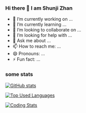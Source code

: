 ### Hi there 👋 I am Shunji Zhan
- 🔭 I’m currently working on ...
- 🌱 I’m currently learning ...
- 👯 I’m looking to collaborate on ...
- 🤔 I’m looking for help with ...
- 💬 Ask me about ...
- 📫 How to reach me: ...
- 😄 Pronouns: ...
- ⚡ Fun fact: ...

### some stats
[![GitHub stats](https://github-readme-stats.vercel.app/api?username=shunjizhan&count_private=true&show_icons=true&theme=vue&border_radius=18&custom_title=Recent%20Github%20Stats)](https://github-readme-stats.vercel.app/api?username=shunjizhan&count_private=true&show_icons=true&theme=vue&border_radius=18&custom_title=Recent%20Github%20Stats)

[![Top Used Languages](https://github-readme-stats.vercel.app/api/top-langs/?username=shunjizhan&theme=vue&border_radius=18)](https://github-readme-stats.vercel.app/api/top-langs/?username=shunjizhan&theme=vue&border_radius=18)

[![Coding Stats](https://github-readme-stats.vercel.app/api/wakatime?username=polkaji&layout=compact&langs_count=20&theme=vue&custom_title=Recent%20Coding%20Stats&border_radius=18)](https://github-readme-stats.vercel.app/api/wakatime?username=polkaji&layout=compact&langs_count=20&theme=vue&custom_title=Recent%20Coding%20Stats&border_radius=18)

